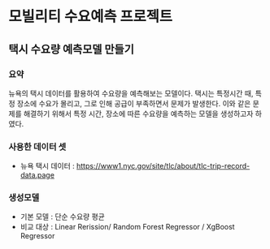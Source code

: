 # 모빌리티 수요예측 프로젝트
## 택시 수요량 예측모델 만들기

### 요약
뉴욕의 택시 데이터를 활용하여 수요량을 예측해보는 모델이다. 택시는 특정시간 때, 특정 장소에 수요가 몰리고, 그로 인해 공급이 부족하면서 문제가 발생한다. 
이와 같은 문제를 해결하기 위해서 특정 시간, 장소에 따른 수요량을 예측하는 모델을 생성하고자 하였다.

### 사용한 데이터 셋
* 뉴욕 택시 데이터 : https://www1.nyc.gov/site/tlc/about/tlc-trip-record-data.page

### 생성모델
* 기본 모델 : 단순 수요량 평균
* 비교 대상 : Linear Rerission/ Random Forest Regressor / XgBoost Regressor





